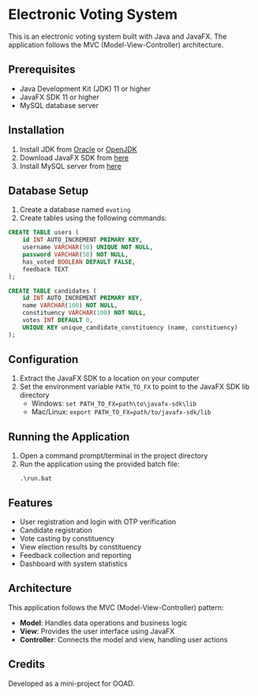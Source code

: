 # Electronic Voting System

This is an electronic voting system built with Java and JavaFX. The application follows the MVC (Model-View-Controller) architecture.

## Prerequisites

- Java Development Kit (JDK) 11 or higher
- JavaFX SDK 11 or higher
- MySQL database server

## Installation

1. Install JDK from [Oracle](https://www.oracle.com/java/technologies/javase-jdk11-downloads.html) or [OpenJDK](https://jdk.java.net/)
2. Download JavaFX SDK from [here](https://gluonhq.com/products/javafx/)
3. Install MySQL server from [here](https://dev.mysql.com/downloads/mysql/)

## Database Setup

1. Create a database named `evoting`
2. Create tables using the following commands:

```sql
CREATE TABLE users (
    id INT AUTO_INCREMENT PRIMARY KEY,
    username VARCHAR(50) UNIQUE NOT NULL,
    password VARCHAR(50) NOT NULL,
    has_voted BOOLEAN DEFAULT FALSE,
    feedback TEXT
);

CREATE TABLE candidates (
    id INT AUTO_INCREMENT PRIMARY KEY,
    name VARCHAR(100) NOT NULL,
    constituency VARCHAR(100) NOT NULL,
    votes INT DEFAULT 0,
    UNIQUE KEY unique_candidate_constituency (name, constituency)
);
```

## Configuration

1. Extract the JavaFX SDK to a location on your computer
2. Set the environment variable `PATH_TO_FX` to point to the JavaFX SDK lib directory
   - Windows: `set PATH_TO_FX=path\to\javafx-sdk\lib`
   - Mac/Linux: `export PATH_TO_FX=path/to/javafx-sdk/lib`

## Running the Application

1. Open a command prompt/terminal in the project directory
2. Run the application using the provided batch file:
   ```
   .\run.bat
   ```

## Features

- User registration and login with OTP verification
- Candidate registration
- Vote casting by constituency
- View election results by constituency
- Feedback collection and reporting
- Dashboard with system statistics

## Architecture

This application follows the MVC (Model-View-Controller) pattern:

- **Model**: Handles data operations and business logic
- **View**: Provides the user interface using JavaFX
- **Controller**: Connects the model and view, handling user actions

## Credits

Developed as a mini-project for OOAD. 
